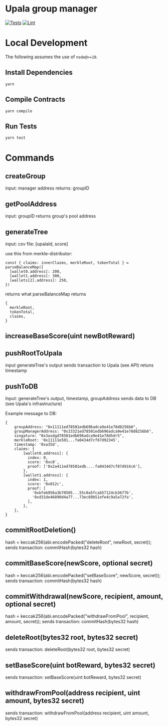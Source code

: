 # Upala group manager

[![Tests](https://github.com/Uniswap/merkle-distributor/workflows/Tests/badge.svg)](https://github.com/Uniswap/merkle-distributor/actions?query=workflow%3ATests)
[![Lint](https://github.com/Uniswap/merkle-distributor/workflows/Lint/badge.svg)](https://github.com/Uniswap/merkle-distributor/actions?query=workflow%3ALint)

# Local Development

The following assumes the use of `node@>=10`.

## Install Dependencies

`yarn`

## Compile Contracts

`yarn compile`

## Run Tests

`yarn test`



# Commands

## createGroup
input: manager address
returns: groupID

## getPoolAddress 
input: groupID
returns group's pool address 

## generateTree
input:
csv file: [upalaId, score]

use this from merkle-distributor:

    const { claims: innerClaims, merkleRoot, tokenTotal } = parseBalanceMap({
      [wallet0.address]: 200,
      [wallet1.address]: 300,
      [wallets[2].address]: 250,
    })

returns what parseBalanceMap returns

    {
      merkleRoot,
      tokenTotal,
      claims,
    }

## increaseBaseScore(uint newBotReward) 

## pushRootToUpala
input generateTree's output
sends transaction to Upala (see API) 
retuns timestamp

## pushToDB
Input: generateTree's output, timestamp, groupAddress
sends data to DB (see Upala's infrastructure)

Example message to DB:

    {
        groupAddress: "0x11111ed78501edb696adca9e41e78d8256b6",
        groupManagerAddress: "0x33321ed78501edb696adca9e41e78d8256b6",
        singature: "0x3asdgd78501edb696adca9e41e78dhdr5", 
        merkleRoot: '0x11111e501...fa0434d7cf87d92345',
        timestamp: '0xa35d',
        claims: {
            [wallet0.address]: {
              index: 0,
              score: '0xc8',
              proof: ['0x2a411ed78501edb....fa0434d7cf87d916c6'],
            },
            [wallet1.address]: {
              index: 1,
              score: '0x012c',
              proof: [
                '0xbfeb956a3b70505...55c0a5fcab57124cb36f7b',
                '0xd31de46890d4a77...73ec69b51efe4c9a5a72fa',
              ],
            },
        },
    }


## commitRootDeletion()
hash = keccak256(abi.encodePacked("deleteRoot", newRoot, secret));
sends transaction: commitHash(bytes32 hash)

## commitBaseScore(newScore, optional secret)
hash = keccak256(abi.encodePacked("setBaseScore", newScore, secret));
sends transaction: commitHash(bytes32 hash)

## commitWithdrawal(newScore, recipient,  amount, optional secret)
hash = keccak256(abi.encodePacked("withdrawFromPool", recipient,  amount, secret));
sends transaction: commitHash(bytes32 hash)

## deleteRoot(bytes32 root, bytes32 secret)
sends transaction: deleteRoot(bytes32 root, bytes32 secret)

## setBaseScore(uint botReward, bytes32 secret)
sends transaction: setBaseScore(uint botReward, bytes32 secret)

## withdrawFromPool(address recipient, uint amount, bytes32 secret) 
sends transaction: withdrawFromPool(address recipient, uint amount, bytes32 secret)